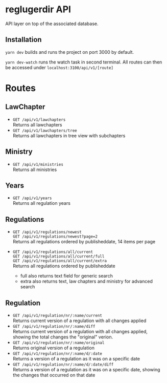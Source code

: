 # reglugerdir API

API layer on top of the associated database.

## Installation

`yarn dev` builds and runs the project on port 3000 by default.

`yarn dev-watch` runs the watch task in second terminal. All routes can then
be accessed under `localhost:3100/api/v1/[route]`

# Routes

## LawChapter

- `GET /api/v1/lawchapters`  
  Returns all lawchapters
- `GET /api/v1/lawchapters/tree`  
  Returns all lawchapters in tree view with subchapters

## Ministry

- `GET /api/v1/ministries`  
  Returns all ministries

## Years

- `GET /api/v1/years`  
  Returns all regulation years

## Regulations

- `GET /api/v1/regulations/newest`  
  `GET /api/v1/regulations/newest?page=2`  
  Returns all regulations ordered by publisheddate, 14 items per page

- `GET /api/v1/regulations/all/current`  
  `GET /api/v1/regulations/all/current/full`  
  `GET /api/v1/regulations/all/current/extra`  
  Returns all regulations ordered by publisheddate
  - full also returns text field for generic search
  - extra also returns text, law chapters and ministry for advanced search

## Regulation

- `GET /api/v1/regulation/nr/:name/current`  
  Returns current version of a regulation with all changes applied
- `GET /api/v1/regulation/nr/:name/diff`  
  Returns current version of a regulation with all changes applied, showing
  the total changes the "original" verion.
- `GET /api/v1/regulation/nr/:name/original`  
  Returns original version of a regulation
- `GET /api/v1/regulation/nr/:name/d/:date`  
  Returns a version of a regulation as it was on a specific date
- `GET /api/v1/regulation/nr/:name/d/:date/diff`  
  Returns a version of a regulation as it was on a specific date, showing the
  changes that occurred on that date

<!--
- `GET /api/v1/regulation/nr/:name/d/:date/diff/original`
  Returns a version of a regulation as it was on a specific date, showing the
  total chances since the "original" verion.
- `GET /api/v1/regulation/nr/:name/d/:date/diff/:earilerDate`
   Returns a version of a regulation as it was on a specific date, showing the
  total chances since `earlierDate`

-->
